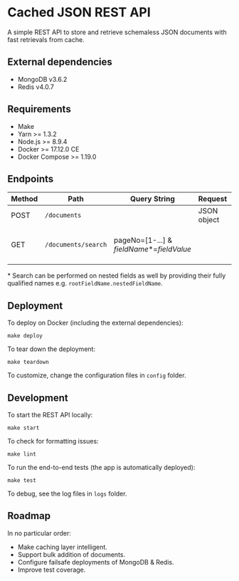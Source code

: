 # Cached JSON REST API

A simple REST API to store and retrieve schemaless JSON documents with fast retrievals from cache.

## External dependencies
- MongoDB v3.6.2
- Redis v4.0.7

## Requirements
- Make
- Yarn >= 1.3.2
- Node.js >= 8.9.4
- Docker >= 17.12.0 CE
- Docker Compose >= 1.19.0

## Endpoints
Method | Path | Query String | Request | Response
--- | --- | --- | --- | ---
POST | `/documents` |  | JSON object | 200 or 400
GET | `/documents/search` | pageNo=[1-...] & *fieldName*\*=*fieldValue* |  | Array of JSON objects or 400

\* Search can be performed on nested fields as well by providing their fully qualified names e.g. `rootFieldName.nestedFieldName`.

## Deployment
To deploy on Docker (including the external dependencies):

    make deploy
To tear down the deployment:

    make teardown
To customize, change the configuration files in `config` folder.

## Development
To start the REST API locally:

    make start
To check for formatting issues:

    make lint
To run the end-to-end tests (the app is automatically deployed):

    make test
To debug, see the log files in `logs` folder.

## Roadmap
In no particular order:
- Make caching layer intelligent.
- Support bulk addition of documents.
- Configure failsafe deployments of MongoDB & Redis.
- Improve test coverage.

